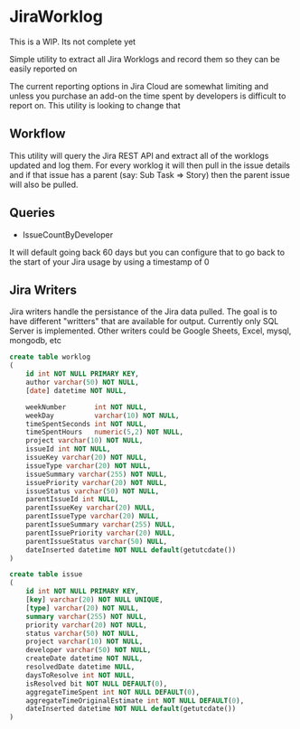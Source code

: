 # JiraWorklog   

This is a WIP. Its not complete yet

Simple utility to extract all Jira Worklogs and record them so they can be easily reported on

The current reporting options in Jira Cloud are somewhat limiting and unless you purchase an add-on the
time spent by developers is difficult to report on. This utility is looking to change that

## Workflow

This utility will query the Jira REST API and extract all of the worklogs updated and log them. For every worklog it will then pull in the issue details and if that issue has a parent (say: Sub Task => Story) then the parent issue will also be pulled.


## Queries

- IssueCountByDeveloper

It will default going back 60 days but you can configure that to go back to the start of your Jira usage by using a timestamp of 0

## Jira Writers

Jira writers handle the persistance of the Jira data pulled. The goal is to have different "writters" that are available for output. Currently only SQL Server is implemented. Other writers could be Google Sheets, Excel, mysql, mongodb, etc

```sql
create table worklog
(
	id int NOT NULL PRIMARY KEY,
	author varchar(50) NOT NULL,
	[date] datetime NOT NULL,

	weekNumber       int NOT NULL,
	weekDay          varchar(10) NOT NULL,
	timeSpentSeconds int NOT NULL,
	timeSpentHours   numeric(5,2) NOT NULL,
	project varchar(10) NOT NULL,
	issueId int NOT NULL,
	issueKey varchar(20) NOT NULL,
	issueType varchar(20) NOT NULL,
	issueSummary varchar(255) NOT NULL,
	issuePriority varchar(20) NOT NULL,
	issueStatus varchar(50) NOT NULL,
	parentIssueId int NULL,
	parentIssueKey varchar(20) NULL,
	parentIssueType varchar(20) NULL,
	parentIssueSummary varchar(255) NULL,
	parentIssuePriority varchar(20) NULL,
	parentIssueStatus varchar(50) NULL,
	dateInserted datetime NOT NULL default(getutcdate())
)

create table issue
(
	id int NOT NULL PRIMARY KEY,
	[key] varchar(20) NOT NULL UNIQUE,
	[type] varchar(20) NOT NULL,
	summary varchar(255) NOT NULL,
	priority varchar(20) NOT NULL,
	status varchar(50) NOT NULL,
	project varchar(10) NOT NULL,
	developer varchar(50) NOT NULL,
	createDate datetime NOT NULL,
	resolvedDate datetime NULL,
	daysToResolve int NOT NULL,
	isResolved bit NOT NULL DEFAULT(0),
	aggregateTimeSpent int NOT NULL DEFAULT(0),
	aggregateTimeOriginalEstimate int NOT NULL DEFAULT(0),
	dateInserted datetime NOT NULL default(getutcdate())
)
```